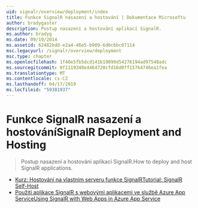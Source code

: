 ```yaml
---
uid: signalr/overview/deployment/index
title: Funkce SignalR nasazení a hostování | Dokumentace Microsoftu
author: bradygaster
description: Postup nasazení a hostování aplikací SignalR.
ms.author: bradyg
ms.date: 09/19/2014
ms.assetid: 62482bdd-e2a4-46e5-b909-6d0c6bc07114
msc.legacyurl: /signalr/overview/deployment
msc.type: chapter
ms.openlocfilehash: 1f40e5fb5dcd141b19099d54276194ad97548adc
ms.sourcegitcommit: 0f1119340e4464720cfd16d0ff15764746ea1fea
ms.translationtype: MT
ms.contentlocale: cs-CZ
ms.lasthandoff: 04/17/2019
ms.locfileid: "59381937"
---
```

# <a name="signalr-deployment-and-hosting"></a><span data-ttu-id="7e8ec-103">Funkce SignalR nasazení a hostování</span><span class="sxs-lookup"><span data-stu-id="7e8ec-103">SignalR Deployment and Hosting</span></span>

> <span data-ttu-id="7e8ec-104">Postup nasazení a hostování aplikací SignalR.</span><span class="sxs-lookup"><span data-stu-id="7e8ec-104">How to deploy and host SignalR applications.</span></span>


- [<span data-ttu-id="7e8ec-105">Kurz: Hostování na vlastním serveru funkce SignalR</span><span class="sxs-lookup"><span data-stu-id="7e8ec-105">Tutorial: SignalR Self-Host</span></span>](tutorial-signalr-self-host.md)
- [<span data-ttu-id="7e8ec-106">Použití aplikace SignalR s webovými aplikacemi ve službě Azure App Service</span><span class="sxs-lookup"><span data-stu-id="7e8ec-106">Using SignalR with Web Apps in Azure App Service</span></span>](using-signalr-with-azure-web-sites.md)

